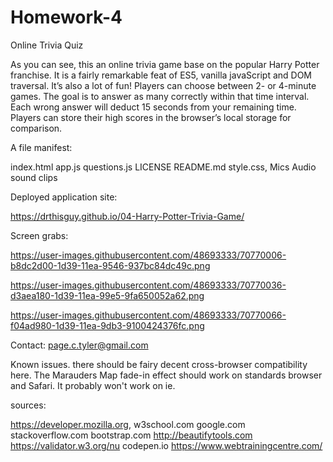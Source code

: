 ﻿# Homework-4
Online Trivia Quiz

As you can see, this an online trivia game base on the popular Harry Potter franchise.  It is a fairly remarkable feat of ES5, vanilla javaScript and DOM traversal.  It’s also a lot of fun!  Players can choose between 2- or 4-minute games.  The goal is to answer as many correctly within that time interval.  Each wrong answer will deduct 15 seconds from your remaining time.  Players can store their high scores in the browser’s local storage for comparison. 


A file manifest:

index.html
app.js 
questions.js
LICENSE 
README.md 
style.css,
Mics Audio sound clips


Deployed application site:

https://drthisguy.github.io/04-Harry-Potter-Trivia-Game/

Screen grabs:

https://user-images.githubusercontent.com/48693333/70770006-b8dc2d00-1d39-11ea-9546-937bc84dc49c.png

https://user-images.githubusercontent.com/48693333/70770036-d3aea180-1d39-11ea-99e5-9fa650052a62.png

https://user-images.githubusercontent.com/48693333/70770066-f04ad980-1d39-11ea-9db3-9100424376fc.png

Contact: page.c.tyler@gmail.com

Known issues.
there should be fairy decent cross-browser compatibility here.  The Marauders Map fade-in effect should work on standards browser and Safari.  It probably won't work on ie.  

sources:

https://developer.mozilla.org, 
w3school.com 
google.com 
stackoverflow.com
bootstrap.com
http://beautifytools.com
https://validator.w3.org/nu
codepen.io
https://www.webtrainingcentre.com/
